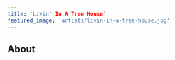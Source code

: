 ```yaml
---
title: 'Livin' In A Tree House'
featured_image: 'artists/livin-in-a-tree-house.jpg'
---
```


## About


